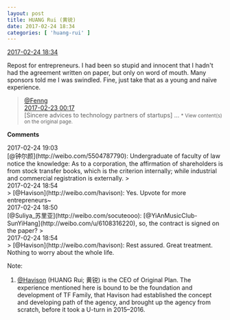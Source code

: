 ```yaml
---
layout: post
title: HUANG Rui (黄锐)
date: 2017-02-24 18:34
categories: [ 'huang-rui' ]
---
```


<div class="weibo-info">
  <a href="http://weibo.com/2383396057/Ex2yUpYL9">2017-02-24 18:34</a>
</div>

Repost for entrepreneurs. I had been so stupid and innocent that I hadn't had the agreement written on paper, but only on word of mouth. Many sponsors told me I was swindled. Fine, just take that as a young and naïve experience.

<!-- more -->

> <div class="weibo-post-name">
>   <a href="http://weibo.com/fenng">@Fenng</a>
> </div>
> <div class="weibo-info">
>   <a href="http://weibo.com/1577826897/EwLWXoxtG">2017-02-23 00:17</a>
> </div>
> [Sincere advices to technology partners of startups] …  
> <small>* View content(s) on the original page.</small>

**Comments**

<div class="weibo-info">2017-02-24 19:03</div>
[@钟尔颜](http://weibo.com/5504787790): Undergraduate of faculty of law notice the knowledge: As to a corporation, the affirmation of shareholders is from stock transfer books, which is the criterion internally; while industrial and commercial registration is externally.
> <div class="weibo-info">2017-02-24 18:54</div>
> [@Havison](http://weibo.com/havison): Yes. Upvote for more entrepreneurs~

<div class="weibo-info">2017-02-24 18:50</div>
[@Suliya_苏里亚](http://weibo.com/socuteooo): [@YiAnMusicClub-SunYiHang](http://weibo.com/u/6108316220), so, the contract is signed on the paper?
> <div class="weibo-info">2017-02-24 18:54</div>
> [@Havison](http://weibo.com/havison): Rest assured. Great treatment. Nothing to worry about the whole life.

Note:
1. [@Havison](http://weibo.com/havison) (HUANG Rui; 黄锐) is the CEO of Original Plan. The experience mentioned here is bound to be the foundation and development of TF Family, that Havison had established the concept and developing path of the agency, and brought up the agency from scratch, before it took a U-turn in 2015–2016.
